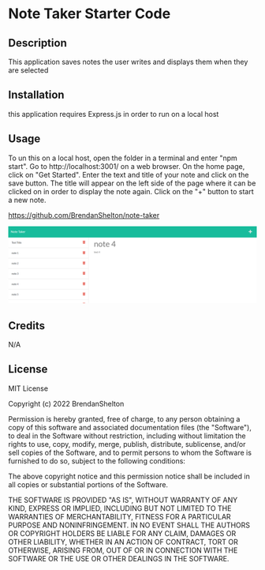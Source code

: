 # Note Taker Starter Code

## Description

This application saves notes the user writes and displays them when they are selected

## Installation

this application requires Express.js in order to run on a local host

## Usage

To un this on a local host, open the folder in a terminal and enter "npm start". Go to http://localhost:3001/ on a web browser. On the home page, click on "Get Started". Enter the text and title of your note and click on the save button. The title will appear on the left side of the page where it can be clicked on in order to display the note again. Click on the "+" button to start a new note. 

https://github.com/BrendanShelton/note-taker

![screenshot of application](screenshot.PNG)

## Credits

N/A

## License

MIT License

Copyright (c) 2022 BrendanShelton

Permission is hereby granted, free of charge, to any person obtaining a copy
of this software and associated documentation files (the "Software"), to deal
in the Software without restriction, including without limitation the rights
to use, copy, modify, merge, publish, distribute, sublicense, and/or sell
copies of the Software, and to permit persons to whom the Software is
furnished to do so, subject to the following conditions:

The above copyright notice and this permission notice shall be included in all
copies or substantial portions of the Software.

THE SOFTWARE IS PROVIDED "AS IS", WITHOUT WARRANTY OF ANY KIND, EXPRESS OR
IMPLIED, INCLUDING BUT NOT LIMITED TO THE WARRANTIES OF MERCHANTABILITY,
FITNESS FOR A PARTICULAR PURPOSE AND NONINFRINGEMENT. IN NO EVENT SHALL THE
AUTHORS OR COPYRIGHT HOLDERS BE LIABLE FOR ANY CLAIM, DAMAGES OR OTHER
LIABILITY, WHETHER IN AN ACTION OF CONTRACT, TORT OR OTHERWISE, ARISING FROM,
OUT OF OR IN CONNECTION WITH THE SOFTWARE OR THE USE OR OTHER DEALINGS IN THE
SOFTWARE.